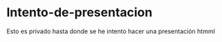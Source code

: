# Intento-de-presentacion
 
 Esto es privado hasta donde se he intento hacer una presentación htmml
